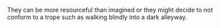 They can be more resourceful than imagined or they might decide to not conform to a trope such as walking blindly into a dark alleyway.
